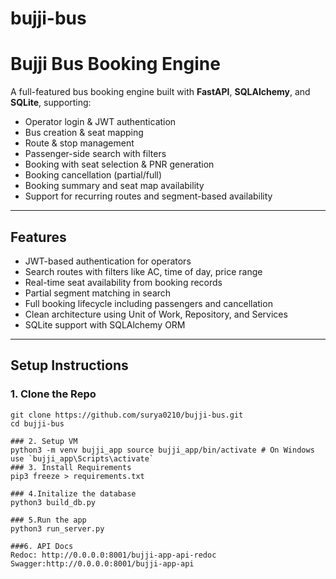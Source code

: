 # bujji-bus
# Bujji Bus Booking Engine
A full-featured bus booking engine built with **FastAPI**, **SQLAlchemy**, and **SQLite**, supporting:
- Operator login & JWT authentication
- Bus creation & seat mapping
- Route & stop management
- Passenger-side search with filters
- Booking with seat selection & PNR generation
- Booking cancellation (partial/full)
- Booking summary and seat map availability
- Support for recurring routes and segment-based availability
---
## Features
- JWT-based authentication for operators
- Search routes with filters like AC, time of day, price range
- Real-time seat availability from booking records
- Partial segment matching in search
- Full booking lifecycle including passengers and cancellation
- Clean architecture using Unit of Work, Repository, and Services
- SQLite support with SQLAlchemy ORM
---
## Setup Instructions
### 1. Clone the Repo
```
git clone https://github.com/surya0210/bujji-bus.git
cd bujji-bus

### 2. Setup VM
python3 -m venv bujji_app source bujji_app/bin/activate # On Windows use `bujji_app\Scripts\activate`
### 3. Install Requirements
pip3 freeze > requirements.txt

### 4.Initalize the database
python3 build_db.py

### 5.Run the app
python3 run_server.py

###6. API Docs
Redoc: http://0.0.0.0:8001/bujji-app-api-redoc
Swagger:http://0.0.0.0:8001/bujji-app-api



